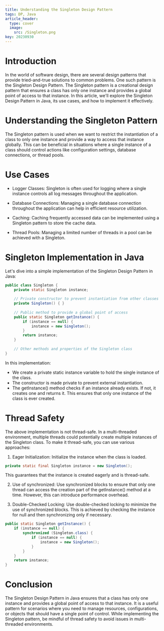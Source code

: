 ```yaml
---
title: Understanding the Singleton Design Pattern
tags: DP, Java
article_header:
  type: cover
  image:
    src: /Singleton.png 
key: 20230930
---
```



# Introduction
In the world of software design, there are several design patterns that provide tried-and-true solutions to common problems. One such pattern is the Singleton Design Pattern. The Singleton pattern is a creational design pattern that ensures a class has only one instance and provides a global point of access to that instance. In this article, we'll explore the Singleton Design Pattern in Java, its use cases, and how to implement it effectively.

# Understanding the Singleton Pattern
The Singleton pattern is used when we want to restrict the instantiation of a class to only one instance and provide a way to access that instance globally. This can be beneficial in situations where a single instance of a class should control actions like configuration settings, database connections, or thread pools.

# Use Cases
- Logger Classes: Singleton is often used for logging where a single instance controls all log messages throughout the application.

- Database Connections: Managing a single database connection throughout the application can help in efficient resource utilization.

- Caching: Caching frequently accessed data can be implemented using a Singleton pattern to store the cache data.

- Thread Pools: Managing a limited number of threads in a pool can be achieved with a Singleton.

# Singleton Implementation in Java
Let's dive into a simple implementation of the Singleton Design Pattern in Java:
```java
public class Singleton {
    private static Singleton instance;
    
    // Private constructor to prevent instantiation from other classes
    private Singleton() { }
    
    // Public method to provide a global point of access
    public static Singleton getInstance() {
        if (instance == null) {
            instance = new Singleton();
        }
        return instance;
    }
    
    // Other methods and properties of the Singleton class
}
```

In this implementation:

- We create a private static instance variable to hold the single instance of the class.
- The constructor is made private to prevent external instantiation.
- The getInstance() method checks if an instance already exists. If not, it creates one and returns it. This ensures that only one instance of the class is ever created.

# Thread Safety
The above implementation is not thread-safe. In a multi-threaded environment, multiple threads could potentially create multiple instances of the Singleton class. To make it thread-safe, you can use various approaches:

1. Eager Initialization: Initialize the instance when the class is loaded.
```java
private static final Singleton instance = new Singleton();
```
This guarantees that the instance is created eagerly and is thread-safe.

2. Use of synchronized: Use synchronized blocks to ensure that only one thread can access the creation part of the getInstance() method at a time. However, this can introduce performance overhead.

3. Double-Checked Locking: Use double-checked locking to minimize the use of synchronized blocks. This is achieved by checking the instance for null and then synchronizing only if necessary.

```java
public static Singleton getInstance() {
    if (instance == null) {
        synchronized (Singleton.class) {
            if (instance == null) {
                instance = new Singleton();
            }
        }
    }
    return instance;
}

```

# Conclusion
The Singleton Design Pattern in Java ensures that a class has only one instance and provides a global point of access to that instance. It is a useful pattern for scenarios where you need to manage resources, configurations, or objects that should have a single point of control. While implementing the Singleton pattern, be mindful of thread safety to avoid issues in multi-threaded environments.
